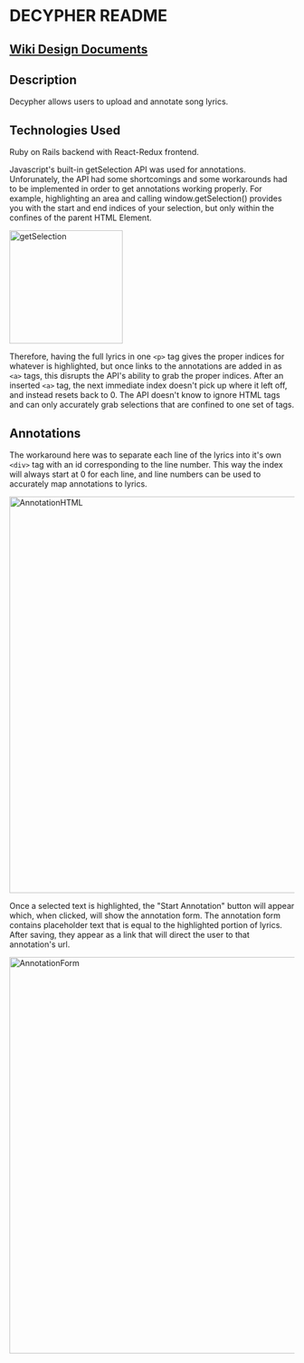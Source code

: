 # DECYPHER README

## [Wiki Design Documents](https://github.com/ibltsandwich/decypher/wiki)

## Description
Decypher allows users to upload and annotate song lyrics.


## Technologies Used
Ruby on Rails backend with React-Redux frontend.

Javascript's built-in getSelection API was used for annotations.
Unforunately, the API had some shortcomings and some workarounds had to be implemented in order to get annotations working properly. For example, highlighting an area and calling window.getSelection() provides you with the start and end indices of your selection, but only within the confines of the parent HTML Element.

<img src=https://i.imgur.com/RnlRpPz.png alt="getSelection" width="200"/>

Therefore, having the full lyrics in one ```<p>``` tag gives the proper indices for whatever is highlighted, but once links to the annotations are added in as ```<a>``` tags, this disrupts the API's ability to grab the proper indices. After an inserted ```<a>``` tag, the next immediate index doesn't pick up where it left off, and instead resets back to 0. The API doesn't know to ignore HTML tags and can only accurately grab selections that are confined to one set of tags.

## Annotations
The workaround here was to separate each line of the lyrics into it's own ```<div>``` tag with an id corresponding to the line number.
This way the index will always start at 0 for each line, and line numbers can be used to accurately map annotations to lyrics.

<img src="https://i.imgur.com/xKZRHAa.png" alt="AnnotationHTML" width="700"/>

Once a selected text is highlighted, the "Start Annotation" button will appear which, when clicked, will show the annotation form. The annotation form contains placeholder text that is equal to the highlighted portion of lyrics.
After saving, they appear as a link that will direct the user to that annotation's url.

<img src="https://i.imgur.com/qGS3Z9J.png" alt="AnnotationForm" width="700"/>

